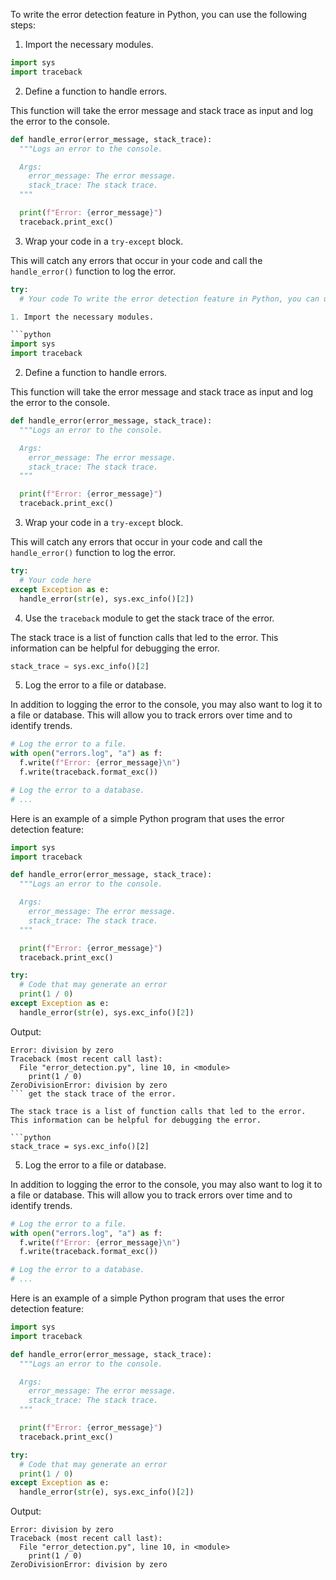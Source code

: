 To write the error detection feature in Python, you can use the following steps:

1. Import the necessary modules.

```python
import sys
import traceback
```

2. Define a function to handle errors.

This function will take the error message and stack trace as input and log the error to the console.

```python
def handle_error(error_message, stack_trace):
  """Logs an error to the console.

  Args:
    error_message: The error message.
    stack_trace: The stack trace.
  """

  print(f"Error: {error_message}")
  traceback.print_exc()
```

3. Wrap your code in a `try-except` block.

This will catch any errors that occur in your code and call the `handle_error()` function to log the error.

```python
try:
  # Your code To write the error detection feature in Python, you can use the following steps:

1. Import the necessary modules.

```python
import sys
import traceback
```

2. Define a function to handle errors.

This function will take the error message and stack trace as input and log the error to the console.

```python
def handle_error(error_message, stack_trace):
  """Logs an error to the console.

  Args:
    error_message: The error message.
    stack_trace: The stack trace.
  """

  print(f"Error: {error_message}")
  traceback.print_exc()
```

3. Wrap your code in a `try-except` block.

This will catch any errors that occur in your code and call the `handle_error()` function to log the error.

```python
try:
  # Your code here
except Exception as e:
  handle_error(str(e), sys.exc_info()[2])
```

4. Use the `traceback` module to get the stack trace of the error.

The stack trace is a list of function calls that led to the error. This information can be helpful for debugging the error.

```python
stack_trace = sys.exc_info()[2]
```

5. Log the error to a file or database.

In addition to logging the error to the console, you may also want to log it to a file or database. This will allow you to track errors over time and to identify trends.

```python
# Log the error to a file.
with open("errors.log", "a") as f:
  f.write(f"Error: {error_message}\n")
  f.write(traceback.format_exc())

# Log the error to a database.
# ...
```

Here is an example of a simple Python program that uses the error detection feature:

```python
import sys
import traceback

def handle_error(error_message, stack_trace):
  """Logs an error to the console.

  Args:
    error_message: The error message.
    stack_trace: The stack trace.
  """

  print(f"Error: {error_message}")
  traceback.print_exc()

try:
  # Code that may generate an error
  print(1 / 0)
except Exception as e:
  handle_error(str(e), sys.exc_info()[2])
```

Output:

```
Error: division by zero
Traceback (most recent call last):
  File "error_detection.py", line 10, in <module>
    print(1 / 0)
ZeroDivisionError: division by zero
``` get the stack trace of the error.

The stack trace is a list of function calls that led to the error. This information can be helpful for debugging the error.

```python
stack_trace = sys.exc_info()[2]
```

5. Log the error to a file or database.

In addition to logging the error to the console, you may also want to log it to a file or database. This will allow you to track errors over time and to identify trends.

```python
# Log the error to a file.
with open("errors.log", "a") as f:
  f.write(f"Error: {error_message}\n")
  f.write(traceback.format_exc())

# Log the error to a database.
# ...
```

Here is an example of a simple Python program that uses the error detection feature:

```python
import sys
import traceback

def handle_error(error_message, stack_trace):
  """Logs an error to the console.

  Args:
    error_message: The error message.
    stack_trace: The stack trace.
  """

  print(f"Error: {error_message}")
  traceback.print_exc()

try:
  # Code that may generate an error
  print(1 / 0)
except Exception as e:
  handle_error(str(e), sys.exc_info()[2])
```

Output:

```
Error: division by zero
Traceback (most recent call last):
  File "error_detection.py", line 10, in <module>
    print(1 / 0)
ZeroDivisionError: division by zero
```